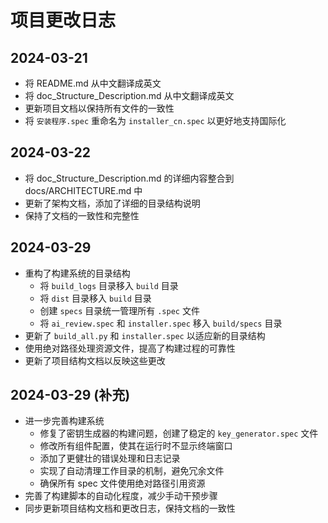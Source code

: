 # 项目更改日志

## 2024-03-21
- 将 README.md 从中文翻译成英文
- 将 doc_Structure_Description.md 从中文翻译成英文
- 更新项目文档以保持所有文件的一致性
- 将 `安装程序.spec` 重命名为 `installer_cn.spec` 以更好地支持国际化

## 2024-03-22
- 将 doc_Structure_Description.md 的详细内容整合到 docs/ARCHITECTURE.md 中
- 更新了架构文档，添加了详细的目录结构说明
- 保持了文档的一致性和完整性

## 2024-03-29
- 重构了构建系统的目录结构
  - 将 `build_logs` 目录移入 `build` 目录
  - 将 `dist` 目录移入 `build` 目录
  - 创建 `specs` 目录统一管理所有 `.spec` 文件
  - 将 `ai_review.spec` 和 `installer.spec` 移入 `build/specs` 目录
- 更新了 `build_all.py` 和 `installer.spec` 以适应新的目录结构
- 使用绝对路径处理资源文件，提高了构建过程的可靠性
- 更新了项目结构文档以反映这些更改

## 2024-03-29 (补充)
- 进一步完善构建系统
  - 修复了密钥生成器的构建问题，创建了稳定的 `key_generator.spec` 文件
  - 修改所有组件配置，使其在运行时不显示终端窗口
  - 添加了更健壮的错误处理和日志记录
  - 实现了自动清理工作目录的机制，避免冗余文件
  - 确保所有 spec 文件使用绝对路径引用资源
- 完善了构建脚本的自动化程度，减少手动干预步骤
- 同步更新项目结构文档和更改日志，保持文档的一致性
